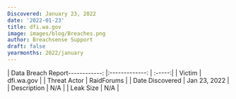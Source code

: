```yaml
---
Discovered: January 23, 2022
date: '2022-01-23'
title: dfi.wa.gov
image: images/blog/Breaches.png
author: Breachsense Support
draft: false
yearmonths: 2022/january
---
```


| Data Breach Report------------:   |:-------------:    | :-----:|
| Victim    | dfi.wa.gov      | 
| Threat Actor    | RaidForums      | 
| Date Discovered    | Jan 23, 2022      | 
| Description    | N/A      | 
| Leak Size    | N/A      | 

